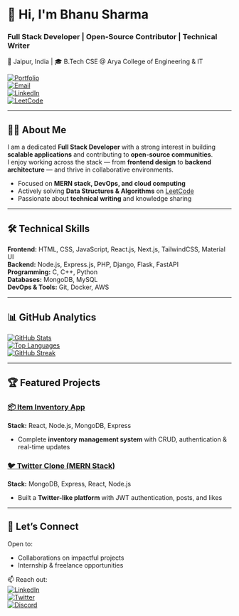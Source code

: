 # 👋 Hi, I'm Bhanu Sharma  
### **Full Stack Developer | Open-Source Contributor | Technical Writer**  
📍 Jaipur, India | 🎓 B.Tech CSE @ Arya College of Engineering & IT  

[![Portfolio](https://img.shields.io/badge/Portfolio-4285F4?style=for-the-badge&logo=google-chrome&logoColor=white)](https://bhanu-sharma-portfolio.vercel.app/)  
[![Email](https://img.shields.io/badge/Email-D14836?style=for-the-badge&logo=gmail&logoColor=white)](mailto:bhanusharma14581@gmail.com)  
[![LinkedIn](https://img.shields.io/badge/LinkedIn-0A66C2?style=for-the-badge&logo=linkedin)](https://www.linkedin.com/in/bhanu-sharma-dev)  
[![LeetCode](https://img.shields.io/badge/LeetCode-FFA116?style=for-the-badge&logo=leetcode)](https://leetcode.com/bhanu-sharma)  

---

## 👨‍💻 About Me  
I am a dedicated **Full Stack Developer** with a strong interest in building **scalable applications** and contributing to **open-source communities**.  
I enjoy working across the stack — from **frontend design** to **backend architecture** — and thrive in collaborative environments.  

- Focused on **MERN stack, DevOps, and cloud computing**  
- Actively solving **Data Structures & Algorithms** on [LeetCode](https://leetcode.com/bhanu-sharma)  
- Passionate about **technical writing** and knowledge sharing  

---

## 🛠 Technical Skills  

**Frontend:** HTML, CSS, JavaScript, React.js, Next.js, TailwindCSS, Material UI  
**Backend:** Node.js, Express.js, PHP, Django, Flask, FastAPI  
**Programming:** C, C++, Python  
**Databases:** MongoDB, MySQL  
**DevOps & Tools:** Git, Docker, AWS  

---

## 📊 GitHub Analytics  

[![GitHub Stats](https://github-readme-stats.vercel.app/api?username=bhanu-sharma&show_icons=true&theme=radical&hide_border=true)](https://github.com/bhanu-sharma)  
[![Top Languages](https://github-readme-stats.vercel.app/api/top-langs/?username=bhanu-sharma&layout=compact&theme=radical&hide_border=true)](https://github.com/bhanu-sharma)  
[![GitHub Streak](https://streak-stats.demolab.com?user=bhanu-sharma&theme=radical&hide_border=true)](https://git.io/streak-stats)  

---

## 🏆 Featured Projects  

### [📦 Item Inventory App](https://github.com/Bhanu-Sharma-7/ITEM-INVENTORY-APP)  
**Stack:** React, Node.js, MongoDB, Express  
- Complete **inventory management system** with CRUD, authentication & real-time updates  

### [🐦 Twitter Clone (MERN Stack)](https://github.com/Bhanu-Sharma-7/Twitter-Clone-MERN-Stack-)  
**Stack:** MongoDB, Express, React, Node.js  
- Built a **Twitter-like platform** with JWT authentication, posts, and likes  

---

## 🤝 Let’s Connect  
Open to:  
- Collaborations on impactful projects  
- Internship & freelance opportunities  

📫 Reach out:  
[![LinkedIn](https://img.shields.io/badge/LinkedIn-0A66C2?style=for-the-badge&logo=linkedin)](https://www.linkedin.com/in/bhanu-sharma-dev)  
[![Twitter](https://img.shields.io/badge/Twitter-1DA1F2?style=for-the-badge&logo=twitter)](https://twitter.com/bhanu-sharma)  
[![Discord](https://img.shields.io/badge/Discord-5865F2?style=for-the-badge&logo=discord)](https://discordapp.com/users/YOUR-ID)